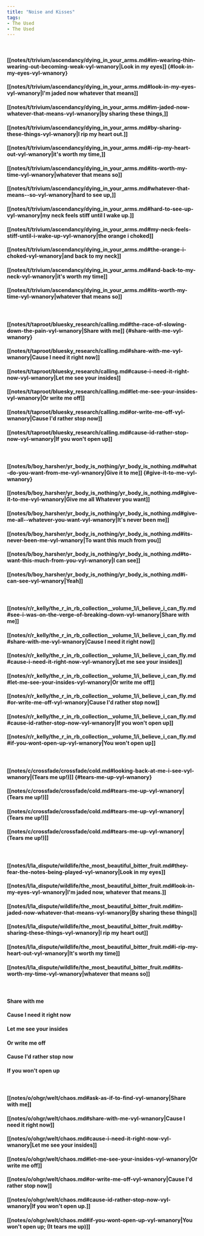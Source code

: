 ```yaml
---
title: "Noise and Kisses"
tags:
- The Used
- The Used
---
```

&nbsp;
#### [[notes/t/trivium/ascendancy/dying_in_your_arms.md#im-wearing-thin-wearing-out-becoming-weak-vyl-wnanory|Look in my eyes]] {#look-in-my-eyes-vyl-wnanory}
#### [[notes/t/trivium/ascendancy/dying_in_your_arms.md#look-in-my-eyes-vyl-wnanory|I'm jaded now whatever that means]]
#### [[notes/t/trivium/ascendancy/dying_in_your_arms.md#im-jaded-now-whatever-that-means-vyl-wnanory|by sharing these things,]]
#### [[notes/t/trivium/ascendancy/dying_in_your_arms.md#by-sharing-these-things-vyl-wnanory|I rip my heart out.]]
#### [[notes/t/trivium/ascendancy/dying_in_your_arms.md#i-rip-my-heart-out-vyl-wnanory|it's worth my time,]]
#### [[notes/t/trivium/ascendancy/dying_in_your_arms.md#its-worth-my-time-vyl-wnanory|whatever that means  so]]
#### [[notes/t/trivium/ascendancy/dying_in_your_arms.md#whatever-that-means--so-vyl-wnanory|hard to see up,]]
#### [[notes/t/trivium/ascendancy/dying_in_your_arms.md#hard-to-see-up-vyl-wnanory|my neck feels stiff until I wake up.]]
#### [[notes/t/trivium/ascendancy/dying_in_your_arms.md#my-neck-feels-stiff-until-i-wake-up-vyl-wnanory|the orange i choked]]
#### [[notes/t/trivium/ascendancy/dying_in_your_arms.md#the-orange-i-choked-vyl-wnanory|and back to my neck]]
#### [[notes/t/trivium/ascendancy/dying_in_your_arms.md#and-back-to-my-neck-vyl-wnanory|it's worth my time]]
#### [[notes/t/trivium/ascendancy/dying_in_your_arms.md#its-worth-my-time-vyl-wnanory|whatever that means  so]]
&nbsp;
#### [[notes/t/taproot/bluesky_research/calling.md#the-race-of-slowing-down-the-pain-vyl-wnanory|Share with me]] {#share-with-me-vyl-wnanory}
#### [[notes/t/taproot/bluesky_research/calling.md#share-with-me-vyl-wnanory|Cause I need it right now]]
#### [[notes/t/taproot/bluesky_research/calling.md#cause-i-need-it-right-now-vyl-wnanory|Let me see your insides]]
#### [[notes/t/taproot/bluesky_research/calling.md#let-me-see-your-insides-vyl-wnanory|Or write me off]]
#### [[notes/t/taproot/bluesky_research/calling.md#or-write-me-off-vyl-wnanory|Cause I'd rather stop now]]
#### [[notes/t/taproot/bluesky_research/calling.md#cause-id-rather-stop-now-vyl-wnanory|If you won't open up]]
&nbsp;
#### [[notes/b/boy_harsher/yr_body_is_nothing/yr_body_is_nothing.md#what-do-you-want-from-me-vyl-wnanory|Give it to me]] {#give-it-to-me-vyl-wnanory}
#### [[notes/b/boy_harsher/yr_body_is_nothing/yr_body_is_nothing.md#give-it-to-me-vyl-wnanory|Give me all  Whatever you want]]
#### [[notes/b/boy_harsher/yr_body_is_nothing/yr_body_is_nothing.md#give-me-all--whatever-you-want-vyl-wnanory|It's never been me]]
#### [[notes/b/boy_harsher/yr_body_is_nothing/yr_body_is_nothing.md#its-never-been-me-vyl-wnanory|To want this much from you]]
#### [[notes/b/boy_harsher/yr_body_is_nothing/yr_body_is_nothing.md#to-want-this-much-from-you-vyl-wnanory|I can see]]
#### [[notes/b/boy_harsher/yr_body_is_nothing/yr_body_is_nothing.md#i-can-see-vyl-wnanory|Yeah]]
&nbsp;
#### [[notes/r/r_kelly/the_r_in_rb_collection__volume_1/i_believe_i_can_fly.md#see-i-was-on-the-verge-of-breaking-down-vyl-wnanory|Share with me]]
#### [[notes/r/r_kelly/the_r_in_rb_collection__volume_1/i_believe_i_can_fly.md#share-with-me-vyl-wnanory|Cause I need it right now]]
#### [[notes/r/r_kelly/the_r_in_rb_collection__volume_1/i_believe_i_can_fly.md#cause-i-need-it-right-now-vyl-wnanory|Let me see your insides]]
#### [[notes/r/r_kelly/the_r_in_rb_collection__volume_1/i_believe_i_can_fly.md#let-me-see-your-insides-vyl-wnanory|Or write me off]]
#### [[notes/r/r_kelly/the_r_in_rb_collection__volume_1/i_believe_i_can_fly.md#or-write-me-off-vyl-wnanory|Cause I'd rather stop now]]
#### [[notes/r/r_kelly/the_r_in_rb_collection__volume_1/i_believe_i_can_fly.md#cause-id-rather-stop-now-vyl-wnanory|If you won't open up]]
#### [[notes/r/r_kelly/the_r_in_rb_collection__volume_1/i_believe_i_can_fly.md#if-you-wont-open-up-vyl-wnanory|You won't open up]]
&nbsp;
#### [[notes/c/crossfade/crossfade/cold.md#looking-back-at-me-i-see-vyl-wnanory|(Tears me up!)]] {#tears-me-up-vyl-wnanory}
#### [[notes/c/crossfade/crossfade/cold.md#tears-me-up-vyl-wnanory|(Tears me up!)]]
#### [[notes/c/crossfade/crossfade/cold.md#tears-me-up-vyl-wnanory|(Tears me up!)]]
#### [[notes/c/crossfade/crossfade/cold.md#tears-me-up-vyl-wnanory|(Tears me up!)]]
&nbsp;
#### [[notes/l/la_dispute/wildlife/the_most_beautiful_bitter_fruit.md#they-fear-the-notes-being-played-vyl-wnanory|Look in my eyes]]
#### [[notes/l/la_dispute/wildlife/the_most_beautiful_bitter_fruit.md#look-in-my-eyes-vyl-wnanory|I'm jaded now, whatever that means.]]
#### [[notes/l/la_dispute/wildlife/the_most_beautiful_bitter_fruit.md#im-jaded-now-whatever-that-means-vyl-wnanory|By sharing these things]]
#### [[notes/l/la_dispute/wildlife/the_most_beautiful_bitter_fruit.md#by-sharing-these-things-vyl-wnanory|I rip my heart out]]
#### [[notes/l/la_dispute/wildlife/the_most_beautiful_bitter_fruit.md#i-rip-my-heart-out-vyl-wnanory|It's worth my time]]
#### [[notes/l/la_dispute/wildlife/the_most_beautiful_bitter_fruit.md#its-worth-my-time-vyl-wnanory|whatever that means  so]]
&nbsp;
#### Share with me
#### Cause I need it right now
#### Let me see your insides
#### Or write me off
#### Cause I'd rather stop now
#### If you won't open up
&nbsp;
#### [[notes/o/ohgr/welt/chaos.md#ask-as-if-to-find-vyl-wnanory|Share with me]]
#### [[notes/o/ohgr/welt/chaos.md#share-with-me-vyl-wnanory|Cause I need it right now]]
#### [[notes/o/ohgr/welt/chaos.md#cause-i-need-it-right-now-vyl-wnanory|Let me see your insides]]
#### [[notes/o/ohgr/welt/chaos.md#let-me-see-your-insides-vyl-wnanory|Or write me off]]
#### [[notes/o/ohgr/welt/chaos.md#or-write-me-off-vyl-wnanory|Cause I'd rather stop now]]
#### [[notes/o/ohgr/welt/chaos.md#cause-id-rather-stop-now-vyl-wnanory|If you won't open up.]]
#### [[notes/o/ohgr/welt/chaos.md#if-you-wont-open-up-vyl-wnanory|You won't open up; (It tears me up)]]
